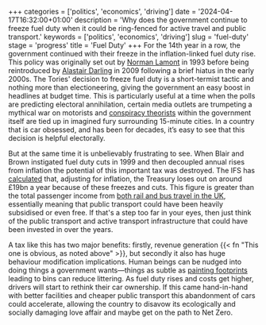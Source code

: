 +++
categories = ['politics', 'economics', 'driving']
date = '2024-04-17T16:32:00+01:00'
description = 'Why does the government continue to freeze fuel duty when it could be ring-fenced for active travel and public transport.'
keywords = ['politics', 'economics', 'driving']
slug = 'fuel-duty'
stage = 'progress'
title = 'Fuel Duty'
+++
For the 14th year in a row, the government continued with their freeze in the inflation-linked fuel duty rise. This policy was originally set out by [Norman Lamont](https://www.theguardian.com/business/2000/nov/14/oil.julianglover) in 1993 before being reintroduced by [Alastair Darling](https://www.theguardian.com/uk/2009/apr/22/fuel-duty-increase-attacked) in 2009 following a brief hiatus in the early 2000s. The Tories' decision to freeze fuel duty is a short-termist tactic and nothing more than electioneering, giving the government an easy boost in headlines at budget time. This is particularly useful at a time when the polls are predicting electoral annihilation, certain media outlets are trumpeting a mythical war on motorists and [conspiracy theorists](https://www.theguardian.com/cities/2023/oct/07/15-minute-cities-rishi-sunak-tories-conspiracy-theory) within the government itself are tied up in imagined fury surrounding 15-minute cities. In a country that is car obsessed, and has been for decades, it’s easy to see that this decision is helpful electorally.

But at the same time it is unbelievably frustrating to see. When Blair and Brown instigated fuel duty cuts in 1999 and then decoupled annual rises from inflation the potential of this important tax was destroyed. The IFS has [calculated](https://ifs.org.uk/sites/default/files/output_url_files/The-2019-IFS-Green-Budget-Updated-2.pdf) that, adjusting for inflation, the Treasury loses out on around £19bn a year because of these freezes and cuts. This figure is greater than the total passenger income from [both rail and bus travel in the UK](https://manchesteruniversitypress.co.uk/9781526164056/), essentially meaning that public transport could have been heavily subsidised or even free. If that's a step too far in your eyes, then just think of the public transport and active transport infrastructure that could have been invested in over the years.

A tax like this has two major benefits: firstly, revenue generation {{< fn "This one is obvious, as noted above" >}}, but secondly it also has huge behaviour modification implications. Human beings can be nudged into doing things a government wants—things as subtle as [painting footprints](https://www.theprogressmotive.org/doughnut-economics-by-kate-raworth-lessons-and-questions/) leading to bins can reduce littering. As fuel duty rises and costs get higher, drivers will start to rethink their car ownership. If this came hand-in-hand with better facilities and cheaper public transport this abandonment of cars could accelerate, allowing the country to disavow its ecologically and socially damaging love affair and maybe get on the path to Net Zero.
